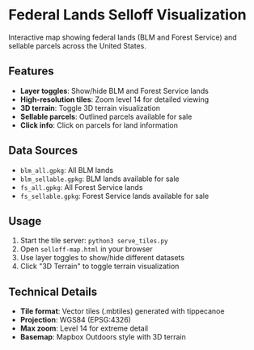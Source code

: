 # Federal Lands Selloff Visualization

Interactive map showing federal lands (BLM and Forest Service) and sellable parcels across the United States.

## Features

- **Layer toggles**: Show/hide BLM and Forest Service lands
- **High-resolution tiles**: Zoom level 14 for detailed viewing
- **3D terrain**: Toggle 3D terrain visualization
- **Sellable parcels**: Outlined parcels available for sale
- **Click info**: Click on parcels for land information

## Data Sources

- `blm_all.gpkg`: All BLM lands
- `blm_sellable.gpkg`: BLM lands available for sale
- `fs_all.gpkg`: All Forest Service lands  
- `fs_sellable.gpkg`: Forest Service lands available for sale

## Usage

1. Start the tile server: `python3 serve_tiles.py`
2. Open `selloff-map.html` in your browser
3. Use layer toggles to show/hide different datasets
4. Click "3D Terrain" to toggle terrain visualization

## Technical Details

- **Tile format**: Vector tiles (.mbtiles) generated with tippecanoe
- **Projection**: WGS84 (EPSG:4326)
- **Max zoom**: Level 14 for extreme detail
- **Basemap**: Mapbox Outdoors style with 3D terrain 